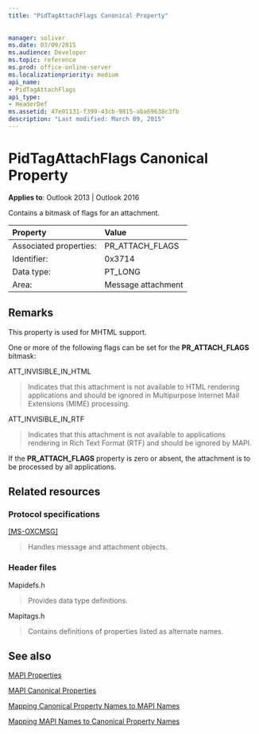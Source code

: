 ```yaml
---
title: "PidTagAttachFlags Canonical Property"
 
 
manager: soliver
ms.date: 03/09/2015
ms.audience: Developer
ms.topic: reference
ms.prod: office-online-server
ms.localizationpriority: medium
api_name:
- PidTagAttachFlags
api_type:
- HeaderDef
ms.assetid: 47e01131-f399-43cb-9815-aba69638c3fb
description: "Last modified: March 09, 2015"
---
```


# PidTagAttachFlags Canonical Property

  
  
**Applies to**: Outlook 2013 | Outlook 2016 
  
Contains a bitmask of flags for an attachment. 
  
|Property|Value|
|:-----|:-----|
|Associated properties:  <br/> |PR_ATTACH_FLAGS  <br/> |
|Identifier:  <br/> |0x3714  <br/> |
|Data type:  <br/> |PT_LONG  <br/> |
|Area:  <br/> |Message attachment  <br/> |
   
## Remarks

This property is used for MHTML support. 
  
One or more of the following flags can be set for the **PR_ATTACH_FLAGS** bitmask: 
  
ATT_INVISIBLE_IN_HTML 
  
> Indicates that this attachment is not available to HTML rendering applications and should be ignored in Multipurpose Internet Mail Extensions (MIME) processing. 
    
ATT_INVISIBLE_IN_RTF 
  
> Indicates that this attachment is not available to applications rendering in Rich Text Format (RTF) and should be ignored by MAPI.
    
If the **PR_ATTACH_FLAGS** property is zero or absent, the attachment is to be processed by all applications. 
  
## Related resources

### Protocol specifications

[[MS-OXCMSG]](https://msdn.microsoft.com/library/7fd7ec40-deec-4c06-9493-1bc06b349682%28Office.15%29.aspx)
  
> Handles message and attachment objects.
    
### Header files

Mapidefs.h
  
> Provides data type definitions.
    
Mapitags.h
  
> Contains definitions of properties listed as alternate names.
    
## See also



[MAPI Properties](mapi-properties.md)
  
[MAPI Canonical Properties](mapi-canonical-properties.md)
  
[Mapping Canonical Property Names to MAPI Names](mapping-canonical-property-names-to-mapi-names.md)
  
[Mapping MAPI Names to Canonical Property Names](mapping-mapi-names-to-canonical-property-names.md)

